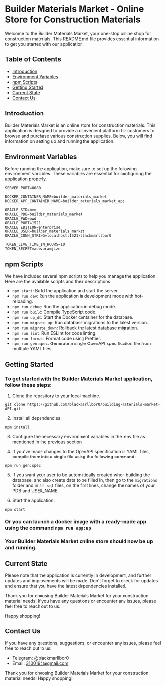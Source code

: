 # Builder Materials Market - Online Store for Construction Materials

Welcome to the Builder Materials Market, your one-stop online shop for construction materials. This README.md file provides essential information to get you started with our application.

## Table of Contents

- [Introduction](#introduction)
- [Environment Variables](#environment-variables)
- [npm Scripts](#npm-scripts)
- [Getting Started](#getting-started)
- [Current State](#current-state)
- [Contact Us](#contact-us)

## Introduction

Builder Materials Market is an online store for construction materials. This application is designed to provide a convenient platform for customers to browse and purchase various construction supplies. Below, you will find information on setting up and running the application.

## Environment Variables

Before running the application, make sure to set up the following environment variables. These variables are essential for configuring the application properly.

```shell
SERVER_PORT=8080

DOCKER_CONTAINER_NAME=builder_materials_market
DOCKER_APP_CONTAINER_NAME=builder_materials_market_app

ORACLE_SID=bmm
ORACLE_PDB=builder_materials_market
ORACLE_PWD=pwd
ORACLE_PORT=1521
ORACLE_EDITION=enterprise
ORACLE_USER=builder_materials_market
ORACLE_CONN_STRING=localhost:1521/blackmarllbor0

TOKEN_LIVE_TIME_IN_HOURS=10
TOKEN_SECRET=auevoramjizn
```

## npm Scripts

We have included several npm scripts to help you manage the application. Here are the available scripts and their descriptions:

- `npm start`: Build the application and start the server.
- `npm run dev`: Run the application in development mode with hot-reloading.
- `npm run debug`: Run the application in debug mode.
- `npm run build`: Compile TypeScript code.
- `npm run up_db`: Start the Docker container for the database.
- `npm run migrate_up`: Run database migrations to the latest version.
- `npm run migrate_down`: Rollback the latest database migration.
- `npm run lint`: Run ESLint for code linting.
- `npm run format`: Format code using Prettier.
- `npm run gen:spec`: Generate a single OpenAPI specification file from multiple YAML files.

## Getting Started

### To get started with the Builder Materials Market application, follow these steps:

1. Clone the repository to your local machine.

`git clone https://github.com/blackmarllbor0/building-materials-market-API.git`

2. Install all dependencies.

`npm install`

3. Configure the necessary environment variables in the .env file as mentioned in the previous section.

4. If you've made changes to the OpenAPI specification in YAML files, compile them into a single file using the following command:

`npm run gen:spec`

5. If you want your user to be automatically created when building the database, and also create data to be filled in, then go to the `migrations` folder and in all `.sql` files, on the first lines, change the names of your PDB and USER_NAME.

6. Start the application:

`npm start`

### Or you can launch a docker image with a ready-made app using the command `npm run app:up`

### Your Builder Materials Market online store should now be up and running.

## Current State

Please note that the application is currently in development, and further updates and improvements will be made. Don't forget to check for updates and ensure that you have the latest dependencies installed.

Thank you for choosing Builder Materials Market for your construction material needs! If you have any questions or encounter any issues, please feel free to reach out to us.

Happy shopping!

## Contact Us

If you have any questions, suggestions, or encounter any issues, please feel free to reach out to us:

- Telegram: @blackmarllbor0
- Email: 3100194@gmail.com

Thank you for choosing Builder Materials Market for your construction material needs! Happy shopping!
